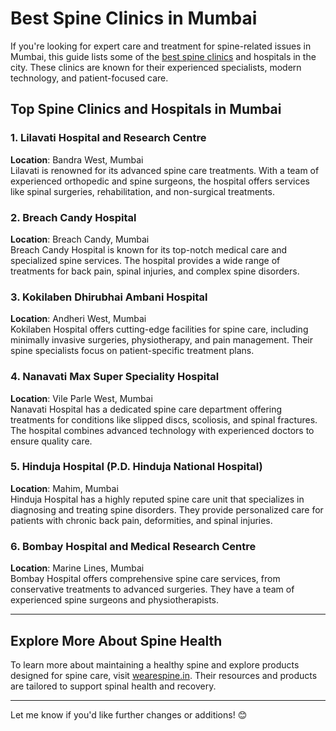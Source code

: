 # Best Spine Clinics in Mumbai  

If you're looking for expert care and treatment for spine-related issues in Mumbai, this guide lists some of the [best spine clinics](https://wearespine.in/) and hospitals in the city. These clinics are known for their experienced specialists, modern technology, and patient-focused care.  

## Top Spine Clinics and Hospitals in Mumbai  

### 1. Lilavati Hospital and Research Centre  
**Location**: Bandra West, Mumbai  
Lilavati is renowned for its advanced spine care treatments. With a team of experienced orthopedic and spine surgeons, the hospital offers services like spinal surgeries, rehabilitation, and non-surgical treatments.  

### 2. Breach Candy Hospital  
**Location**: Breach Candy, Mumbai  
Breach Candy Hospital is known for its top-notch medical care and specialized spine services. The hospital provides a wide range of treatments for back pain, spinal injuries, and complex spine disorders.  

### 3. Kokilaben Dhirubhai Ambani Hospital  
**Location**: Andheri West, Mumbai  
Kokilaben Hospital offers cutting-edge facilities for spine care, including minimally invasive surgeries, physiotherapy, and pain management. Their spine specialists focus on patient-specific treatment plans.  

### 4. Nanavati Max Super Speciality Hospital  
**Location**: Vile Parle West, Mumbai  
Nanavati Hospital has a dedicated spine care department offering treatments for conditions like slipped discs, scoliosis, and spinal fractures. The hospital combines advanced technology with experienced doctors to ensure quality care.  

### 5. Hinduja Hospital (P.D. Hinduja National Hospital)  
**Location**: Mahim, Mumbai  
Hinduja Hospital has a highly reputed spine care unit that specializes in diagnosing and treating spine disorders. They provide personalized care for patients with chronic back pain, deformities, and spinal injuries.  

### 6. Bombay Hospital and Medical Research Centre  
**Location**: Marine Lines, Mumbai  
Bombay Hospital offers comprehensive spine care services, from conservative treatments to advanced surgeries. They have a team of experienced spine surgeons and physiotherapists.  

---

## Explore More About Spine Health  

To learn more about maintaining a healthy spine and explore products designed for spine care, visit [wearespine.in](https://wearespine.in). Their resources and products are tailored to support spinal health and recovery.  

---

Let me know if you'd like further changes or additions! 😊  
